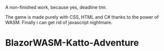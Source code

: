 A non-finished work, because yes, deadline tmr.

The game is made purely with CSS, HTML and C# thanks to the power of WASM. Finally i can get rid of javascript nightmare.

# BlazorWASM-Katto-Adventure
